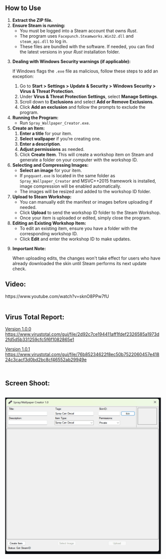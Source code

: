 <h2>How to Use</h2>
<ol>
    <li><strong>Extract the ZIP file.</strong></li>
    <li><strong>Ensure Steam is running:</strong>
        <ul>
            <li>You must be logged into a Steam account that owns <i>Rust</i>.</li>
            <li>The program uses <code>Facepunch.Steamworks.Win32.dll</code> and <code>steam_api.dll</code> to log in.</li>
            <li>These files are bundled with the software. If needed, you can find the latest versions in your <i>Rust</i> installation folder.</li>
        </ul>
    </li>
    <li>
        <p><strong>Dealing with Windows Security warnings (if applicable):</strong></p>
        <p>If Windows flags the <code>.exe</code> file as malicious, follow these steps to add an exception:</p>
        <ol>
            <li>Go to <strong>Start &gt; Settings &gt; Update &amp; Security &gt; Windows Security &gt; Virus &amp; Threat Protection</strong>.</li>
            <li>Under <strong>Virus &amp; Threat Protection Settings</strong>, select <strong>Manage Settings</strong>.</li>
            <li>Scroll down to <strong>Exclusions</strong> and select <strong>Add or Remove Exclusions</strong>.</li>
            <li>Click <strong>Add an exclusion</strong> and follow the prompts to exclude the program.</li>
        </ol>
    </li>
    <li><strong>Running the Program:</strong>
        <ul>
            <li>Run <code>Spray_Wallpaper_Creator.exe</code>.</li>
        </ul>
    </li>
    <li><strong>Create an Item:</strong>
        <ol>
            <li><strong>Enter a title</strong> for your item.</li>
            <li><strong>Select wallpaper</strong> if you’re creating one.</li>
            <li><strong>Enter a description</strong>.</li>
            <li><strong>Adjust permissions</strong> as needed.</li>
            <li>Click <strong>Create Item</strong>. This will create a workshop item on Steam and generate a folder on your computer with the workshop ID.</li>
        </ol>
    </li>
    <li><strong>Selecting and Compressing Images:</strong>
        <ul>
            <li><strong>Select an image</strong> for your item.</li>
            <li>If <code>pngquant.exe</code> is located in the same folder as <code>Spray_Wallpaper_Creator</code> and MSVC++2015 framework is installed, image compression will be enabled automatically.</li>
            <li>The images will be resized and added to the workshop ID folder.</li>
        </ul>
    </li>
    <li><strong>Upload to Steam Workshop:</strong>
        <ul>
            <li>You can manually edit the manifest or images before uploading if needed.</li>
            <li>Click <strong>Upload</strong> to send the workshop ID folder to the Steam Workshop.</li>
            <li>Once your item is uploaded or edited, simply close the program.</li>
        </ul>
    </li>
    <li><strong>Editing an Existing Workshop Item:</strong>
        <ul>
            <li>To edit an existing item, ensure you have a folder with the corresponding workshop ID.</li>
            <li>Click <strong>Edit</strong> and enter the workshop ID to make updates.</li>
        </ul>
    </li>
    <li>
        <p><strong>Important Note:</strong></p>
        <p>When uploading edits, the changes won't take effect for users who have already downloaded the skin until Steam performs its next update check.</p>
    </li>
</ol>
<h2><strong>Video:</strong>&nbsp;</h2>
<p>https://www.youtube.com/watch?v=sknO8PPw7fU<br>&nbsp;</p>
<h2><strong>Virus Total Report:</strong>&nbsp;</h2>
<p><a target="_blank" rel="noopener noreferrer" href="https://www.virustotal.com/gui/file/2d92c7ce194411aff1fdef2326585a1973d2fd5d5b331259cfc5f6f1082865e1">Version 1.0.0 https://www.virustotal.com/gui/file/2d92c7ce194411aff1fdef2326585a1973d2fd5d5b331259cfc5f6f1082865e1</a></p>
<p><a target="_blank" rel="noopener noreferrer" href="https://www.virustotal.com/gui/file/76b85234622f8ec50b7522060457e41824c3cacf3d0bd2bc8cf46552ab29949e/">Version 1.0.1 https://www.virustotal.com/gui/file/76b85234622f8ec50b7522060457e41824c3cacf3d0bd2bc8cf46552ab29949e</a></p>
<h2><br><strong>Screen Shoot:</strong></h2>
<p><br><img src="https://github.com/bmgjet/Spray_Wallpaper_Creator/blob/main/screenshot.png?raw=true" alt="ScreenShot">&nbsp;<br><br>&nbsp;</p>
